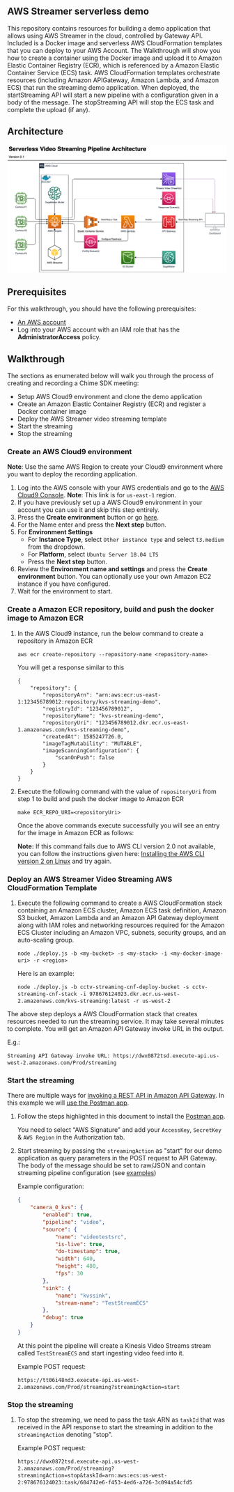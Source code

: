## AWS Streamer serverless demo

This repository contains resources for building a demo application that allows using AWS Streamer in the cloud, controlled by Gateway API. Included is a Docker image and serverless AWS CloudFormation templates that you can deploy to your AWS Account. The Walkthrough will show you how to create a container using the Docker image and upload it to Amazon Elastic Container Registry (ECR), which is referenced by a Amazon Elastic Container Service (ECS) task. AWS CloudFormation templates orchestrate resources (including Amazon APIGateway, Amazon Lambda, and Amazon ECS) that run the streaming demo application. When deployed, the startStreaming API will start a new pipeline with a configuration given in a body of the message. The stopStreaming API will stop the ECS task and complete the upload (if any).

## Architecture

![Diagram](doc/Serverless_Video_Streaming_Pipeline.png)

## Prerequisites

For this walkthrough, you should have the following prerequisites:

* [An AWS account](https://signin.aws.amazon.com/signin?redirect_uri=https%3A%2F%2Fportal.aws.amazon.com%2Fbilling%2Fsignup%2Fresume&client_id=signup)
* Log into your AWS account with an IAM role that has the **AdministratorAccess** policy.

## Walkthrough

The sections as enumerated below will walk you through the process of creating and recording a Chime SDK meeting:

* Setup AWS Cloud9 environment and clone the demo application
* Create an Amazon Elastic Container Registry (ECR) and register a Docker container image
* Deploy the AWS Streamer video streaming template
* Start the streaming
* Stop the streaming

### Create an AWS Cloud9 environment

**Note**: Use the same AWS Region to create your Cloud9 environment where you want to deploy the recording application.

1. Log into the AWS console with your AWS credentials and go to the [AWS Cloud9 Console](https://us-east-1.console.aws.amazon.com/cloud9/home?region=us-east-1). **Note**: This link is for `us-east-1` region.
2. If you have previously set up a AWS Cloud9 environment in your account you can use it and skip this step entirely.
3. Press the **Create environment** button or go [here](https://us-east-1.console.aws.amazon.com/cloud9/home/create).
4. For the Name enter <unique environment name> and press the **Next step** button.
5. For **Environment Settings**
    * For **Instance Type**, select `Other instance type` and select `t3.medium` from the dropdown.
    * For **Platform**, select `Ubuntu Server 18.04 LTS`
    * Press the **Next step** button.
6. Review the **Environment name and settings** and press the **Create environment** button.
    You can optionally use your own Amazon EC2 instance if you have configured.
7. Wait for the environment to start.

### Create a Amazon ECR repository, build and push the docker image to Amazon ECR
1. In the AWS Cloud9 instance, run the below command to create a repository in Amazon ECR
    ```
    aws ecr create-repository --repository-name <repository-name>
    ```
    You will get a response similar to this
    ```
    {
        "repository": {
            "repositoryArn": "arn:aws:ecr:us-east-1:123456789012:repository/kvs-streaming-demo",
            "registryId": "123456789012",
            "repositoryName": "kvs-streaming-demo",
            "repositoryUri": "123456789012.dkr.ecr.us-east-1.amazonaws.com/kvs-streaming-demo",
            "createdAt": 1585247726.0,
            "imageTagMutability": "MUTABLE",
            "imageScanningConfiguration": {
                "scanOnPush": false
            }
        }
    }
    ```

2. Execute the following command with the value of `repositoryUri` from step 1 to build and push the docker image to Amazon ECR
    ```
    make ECR_REPO_URI=<repositoryUri>
    ```
    Once the above commands execute successfully you will see an entry for the image in Amazon ECR as follows:

    **Note:** If this command fails due to AWS CLI version 2.0 not available, you can follow the instructions given here: [Installing the AWS CLI version 2 on Linux](https://docs.aws.amazon.com/cli/latest/userguide/install-cliv2-linux.html) and try again.

### Deploy an AWS Streamer Video Streaming AWS CloudFormation Template

1. Execute the following command to create a AWS CloudFormation stack containing an Amazon ECS cluster, Amazon ECS task definition, Amazon S3 bucket, Amazon Lambda and an Amazon API Gateway deployment along with IAM roles and networking resources required for the Amazon ECS Cluster including an Amazon VPC, subnets, security groups, and an auto-scaling group.
    ```
    node ./deploy.js -b <my-bucket> -s <my-stack> -i <my-docker-image-uri> -r <region>
    ```

   Here is an example:
    ```
    node ./deploy.js -b cctv-streaming-cnf-deploy-bucket -s cctv-streaming-cnf-stack -i 978676124023.dkr.ecr.us-west-2.amazonaws.com/kvs-streaming:latest -r us-west-2
    ```
The above step deploys a AWS CloudFormation stack that creates resources needed to run the streaming service. It may take several minutes to complete. You will get an Amazon API Gateway invoke URL in the output.

E.g.:
```
Streaming API Gateway invoke URL: https://dwx0872tsd.execute-api.us-west-2.amazonaws.com/Prod/streaming
```

### Start the streaming

There are multiple ways for [invoking a REST API in Amazon API Gateway](https://docs.aws.amazon.com/apigateway/latest/developerguide/how-to-call-api.html). In this example we will [use the Postman app](https://docs.aws.amazon.com/apigateway/latest/developerguide/how-to-use-postman-to-call-api.html).

1. Follow the steps highlighted in this document to install the [Postman app](https://docs.aws.amazon.com/apigateway/latest/developerguide/how-to-use-postman-to-call-api.html).

    You need to select “AWS Signature” and add your `AccessKey`, `SecretKey` & `AWS Region` in the Authorization tab.

2. Start streaming by passing the `streamingAction` as "start" for our demo application as query parameters in the POST request to API Gateway. The body of the message should be set to raw/JSON and contain streaming pipeline configuration (see [examples](../configs/))

    Example configuration:
    ```JSON
    {
        "camera_0_kvs": {
            "enabled": true,
            "pipeline": "video",
            "source": {
                "name": "videotestsrc",
                "is-live": true,
                "do-timestamp": true,
                "width": 640,
                "height": 480,
                "fps": 30
            },
            "sink": {
                "name": "kvssink",
                "stream-name": "TestStreamECS"
            },
            "debug": true
        }
    }
    ```

    At this point the pipeline will create a Kinesis Video Streams stream called `TestStreamECS` and start ingesting video feed into it.

    Example POST request:
    ```
    https://tt06i48nd3.execute-api.us-west-2.amazonaws.com/Prod/streaming?streamingAction=start
    ```

### Stop the streaming

1. To stop the streaming, we need to pass the task ARN as `taskId` that was received in the API response to start the streaming in addition to the `streamingAction` denoting "stop".

    Example POST request:
    ```
    https://dwx0872tsd.execute-api.us-west-2.amazonaws.com/Prod/streaming?streamingAction=stop&taskId=arn:aws:ecs:us-west-2:978676124023:task/604742e6-f453-4ed6-a726-3c094a54cfd5
    ```
